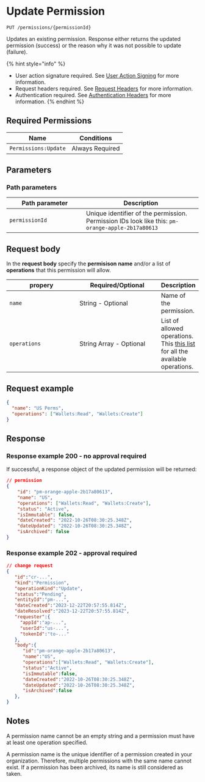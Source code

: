 # Update Permission

`PUT /permissions/{permissionId}`

Updates an existing permission. Response either returns the updated permission (success) or the reason why it was not possible to update (failure).

{% hint style="info" %}
* User action signature required. See [User Action Signing](../../authentication/user-action-signing/) for more information.
* Request headers required. See [Request Headers](../../../getting-started/request-headers.md) for more information.
* Authentication required. See [Authentication Headers](../../../getting-started/request-headers.md#authentication-headers) for more information.
{% endhint %}

## Required Permissions

| Name                 | Conditions      |
| -------------------- | --------------- |
| `Permissions:Update` | Always Required |

## Parameters <a href="#parameters.1" id="parameters.1"></a>

### Path parameters <a href="#path-parameters" id="path-parameters"></a>

<table><thead><tr><th width="185.03785488958988">Path parameter</th><th>Description</th></tr></thead><tbody><tr><td><code>permissionId</code></td><td>Unique identifier of the permission. Permission IDs look like this: <code>pm-orange-apple-2b17a80613</code></td></tr></tbody></table>

## Request body <a href="#request-body" id="request-body"></a>

In the **request body** specify the **permisison name** and/or a list of **operations** that this permission will allow.

<table><thead><tr><th width="177">propery</th><th width="204">Required/Optional</th><th>Description</th></tr></thead><tbody><tr><td><code>name</code></td><td>String - Optional</td><td>Name of the permission.</td></tr><tr><td><code>operations</code></td><td>String Array - Optional</td><td>List of allowed operations. <br>This <a href="../permissions-overview.md#list-of-operations">this list</a> for all the available operations.</td></tr></tbody></table>

## Request example <a href="#request-example.1" id="request-example.1"></a>

```JSON
{
  "name": "US Perms",
  "operations": ["Wallets:Read", "Wallets:Create"]
}
```

## Response <a href="#response" id="response"></a>

### Response example 200 - no approval required <a href="#response-example" id="response-example"></a>

If successful, a response object of the updated permission will be returned:

```json
// permission
{
    "id": "pm-orange-apple-2b17a80613",
    "name": "US",
    "operations": ["Wallets:Read", "Wallets:Create"],
    "status": "Active",
    "isImmutable": false,
    "dateCreated": "2022-10-26T08:30:25.348Z",
    "dateUpdated": "2022-10-26T08:30:25.348Z",
    "isArchived": false
}
```

### Response example 202 - approval required <a href="#response-example" id="response-example"></a>

```json
// change request
{
   "id":"cr-...",
   "kind":"Permission",
   "operationKind":"Update",
   "status":"Pending",
   "entityId":"pm-...",
   "dateCreated":"2023-12-22T20:57:55.814Z",
   "dateResolved":"2023-12-22T20:57:55.814Z",
   "requester":{
     "appId":"ap-...",
     "userId":"us-...",
     "tokenId":"to-..."
   },
   "body":{
      "id":"pm-orange-apple-2b17a80613",
      "name":"US",
      "operations":["Wallets:Read", "Wallets:Create"],
      "status":"Active",
      "isImmutable":false,
      "dateCreated":"2022-10-26T08:30:25.348Z",
      "dateUpdated":"2022-10-26T08:30:25.348Z",
      "isArchived":false
   },
}
```

## Notes <a href="#notes" id="notes"></a>

A permission name cannot be an empty string and a permission must have at least one operation specified.

A permission name is the unique identifier of a permission created in your organization. Therefore, multiple permissions with the same name cannot exist. If a permission has been archived, its name is still considered as taken.
